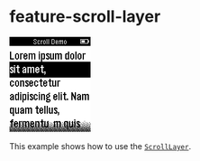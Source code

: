 # feature-scroll-layer

![screenshot](feature-scroll-layer-screenshot.png)

This example shows how to use the [`ScrollLayer`](https://developer.getpebble.com/docs/c/group___scroll_layer.html).
